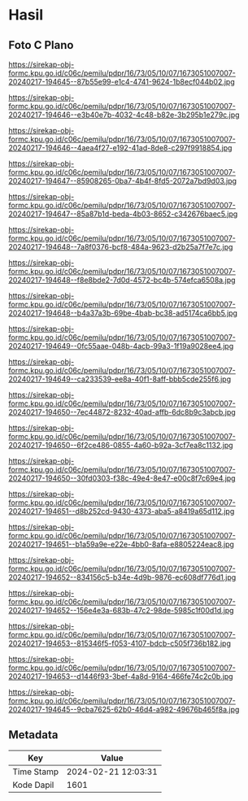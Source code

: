 # Hasil

## Foto C Plano

https://sirekap-obj-formc.kpu.go.id/c06c/pemilu/pdpr/16/73/05/10/07/1673051007007-20240217-194645--87b55e99-e1c4-4741-9624-1b8ecf044b02.jpg

https://sirekap-obj-formc.kpu.go.id/c06c/pemilu/pdpr/16/73/05/10/07/1673051007007-20240217-194646--e3b40e7b-4032-4c48-b82e-3b295b1e279c.jpg

https://sirekap-obj-formc.kpu.go.id/c06c/pemilu/pdpr/16/73/05/10/07/1673051007007-20240217-194646--4aea4f27-e192-41ad-8de8-c297f9918854.jpg

https://sirekap-obj-formc.kpu.go.id/c06c/pemilu/pdpr/16/73/05/10/07/1673051007007-20240217-194647--85908265-0ba7-4b4f-8fd5-2072a7bd9d03.jpg

https://sirekap-obj-formc.kpu.go.id/c06c/pemilu/pdpr/16/73/05/10/07/1673051007007-20240217-194647--85a87b1d-beda-4b03-8652-c342676baec5.jpg

https://sirekap-obj-formc.kpu.go.id/c06c/pemilu/pdpr/16/73/05/10/07/1673051007007-20240217-194648--7a8f0376-bcf8-484a-9623-d2b25a7f7e7c.jpg

https://sirekap-obj-formc.kpu.go.id/c06c/pemilu/pdpr/16/73/05/10/07/1673051007007-20240217-194648--f8e8bde2-7d0d-4572-bc4b-574efca6508a.jpg

https://sirekap-obj-formc.kpu.go.id/c06c/pemilu/pdpr/16/73/05/10/07/1673051007007-20240217-194648--b4a37a3b-69be-4bab-bc38-ad5174ca6bb5.jpg

https://sirekap-obj-formc.kpu.go.id/c06c/pemilu/pdpr/16/73/05/10/07/1673051007007-20240217-194649--0fc55aae-048b-4acb-99a3-1f19a9028ee4.jpg

https://sirekap-obj-formc.kpu.go.id/c06c/pemilu/pdpr/16/73/05/10/07/1673051007007-20240217-194649--ca233539-ee8a-40f1-8aff-bbb5cde255f6.jpg

https://sirekap-obj-formc.kpu.go.id/c06c/pemilu/pdpr/16/73/05/10/07/1673051007007-20240217-194650--7ec44872-8232-40ad-affb-6dc8b9c3abcb.jpg

https://sirekap-obj-formc.kpu.go.id/c06c/pemilu/pdpr/16/73/05/10/07/1673051007007-20240217-194650--6f2ce486-0855-4a60-b92a-3cf7ea8c1132.jpg

https://sirekap-obj-formc.kpu.go.id/c06c/pemilu/pdpr/16/73/05/10/07/1673051007007-20240217-194650--30fd0303-f38c-49e4-8e47-e00c8f7c69e4.jpg

https://sirekap-obj-formc.kpu.go.id/c06c/pemilu/pdpr/16/73/05/10/07/1673051007007-20240217-194651--d8b252cd-9430-4373-aba5-a8419a65d112.jpg

https://sirekap-obj-formc.kpu.go.id/c06c/pemilu/pdpr/16/73/05/10/07/1673051007007-20240217-194651--b1a59a9e-e22e-4bb0-8afa-e8805224eac8.jpg

https://sirekap-obj-formc.kpu.go.id/c06c/pemilu/pdpr/16/73/05/10/07/1673051007007-20240217-194652--834156c5-b34e-4d9b-9876-ec608df776d1.jpg

https://sirekap-obj-formc.kpu.go.id/c06c/pemilu/pdpr/16/73/05/10/07/1673051007007-20240217-194652--156e4e3a-683b-47c2-98de-5985c1f00d1d.jpg

https://sirekap-obj-formc.kpu.go.id/c06c/pemilu/pdpr/16/73/05/10/07/1673051007007-20240217-194653--815346f5-f053-4107-bdcb-c505f736b182.jpg

https://sirekap-obj-formc.kpu.go.id/c06c/pemilu/pdpr/16/73/05/10/07/1673051007007-20240217-194653--d1446f93-3bef-4a8d-9164-466fe74c2c0b.jpg

https://sirekap-obj-formc.kpu.go.id/c06c/pemilu/pdpr/16/73/05/10/07/1673051007007-20240217-194645--9cba7625-62b0-46d4-a982-49676b465f8a.jpg


## Metadata

| Key        | Value               |
| ---------- | ------------------- |
| Time Stamp | 2024-02-21 12:03:31 |
| Kode Dapil | 1601                |



